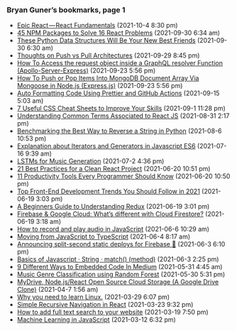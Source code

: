 ### Bryan Guner’s bookmarks, page 1

-   <a href="https://medium.com/p/epic-react-react-fundamentals-cf76b6cedaf1" class="h-cite">Epic React — React Fundamentals</a> (2021-10-4 8:30 pm)
-   <a href="https://medium.com/p/45-npm-packages-to-solve-16-react-problems-a9ab18946224" class="h-cite">45 NPM Packages to Solve 16 React Problems</a> (2021-09-30 6:34 am)
-   <a href="https://medium.com/p/these-python-data-structures-will-be-your-new-best-friends-45c770a6bf14" class="h-cite">These Python Data Structures Will Be Your New Best Friends</a> (2021-09-30 6:30 am)
-   <a href="https://medium.com/p/thoughts-on-push-vs-pull-architectures-666f1eab20c2" class="h-cite">Thoughts on Push vs Pull Architectures</a> (2021-09-29 8:45 pm)
-   <a href="https://medium.com/p/how-to-access-the-request-object-inside-a-graphql-resolver-function-apollo-server-express-8402c1bbb097" class="h-cite">How To Access the request object inside a GraphQL resolver Function (Apollo-Server-Express)</a> (2021-09-23 5:56 pm)
-   <a href="https://medium.com/p/how-to-push-or-pop-items-into-mongodb-document-array-via-mongoose-in-node-js-express-js-91b7bbd0d218" class="h-cite">How To Push or Pop Items Into MongoDB Document Array Via Mongoose in Node.js (Express.js)</a> (2021-09-23 5:56 pm)
-   <a href="https://medium.com/p/auto-formatting-code-using-prettier-and-github-actions-ed458f58b7df" class="h-cite">Auto Formatting Code Using Prettier and GitHub Actions</a> (2021-09-15 5:03 am)
-   <a href="https://medium.com/p/7-useful-css-cheat-sheets-to-improve-your-skills-66d7d3a7cc8" class="h-cite">7 Useful CSS Cheat Sheets to Improve Your Skills</a> (2021-09-1 11:28 pm)
-   <a href="https://medium.com/p/understanding-common-terms-associated-to-react-js-a07341c5bd67" class="h-cite">Understanding Common Terms Associated to React JS</a> (2021-08-31 2:17 pm)
-   <a href="https://medium.com/p/benchmarking-the-best-way-to-reverse-a-string-in-python-9c73d87b1b1a" class="h-cite">Benchmarking the Best Way to Reverse a String in Python</a> (2021-08-6 10:53 pm)
-   <a href="https://medium.com/p/explanation-about-iterators-and-generators-in-javascript-es6-f7e669cbe96e" class="h-cite">Explanation about Iterators and Generators in Javascript ES6</a> (2021-07-16 9:39 am)
-   <a href="https://medium.com/p/lstms-for-music-generation-8b65c9671d35" class="h-cite">LSTMs for Music Generation</a> (2021-07-2 4:36 pm)
-   <a href="https://medium.com/p/21-best-practices-for-a-clean-react-project-df788a682fb" class="h-cite">21 Best Practices for a Clean React Project</a> (2021-06-20 10:51 pm)
-   <a href="https://medium.com/p/11-productivity-tools-every-programmer-should-know-e0d571051752" class="h-cite">11 Productivity Tools Every Programmer Should Know</a> (2021-06-20 10:50 pm)
-   <a href="https://medium.com/p/top-front-end-development-trends-you-should-follow-in-2021-64d7129fc066" class="h-cite">Top Front-End Development Trends You Should Follow in 2021</a> (2021-06-19 3:03 pm)
-   <a href="https://medium.com/p/beginners-guide-to-understand-redux-6a5e93ce3f64" class="h-cite">A Beginners Guide to Understanding Redux</a> (2021-06-19 3:01 pm)
-   <a href="https://medium.com/p/firebase-google-cloud-whats-different-with-cloud-firestore-40f1fc3e6d1e" class="h-cite">Firebase &amp; Google Cloud: What’s different with Cloud Firestore?</a> (2021-06-19 3:18 am)
-   <a href="https://medium.com/p/how-to-record-and-play-audio-in-javascript-faa1b2b3e49b" class="h-cite">How to record and play audio in JavaScript</a> (2021-06-6 10:29 am)
-   <a href="https://medium.com/p/moving-from-javascript-to-typescript-ee33b82bbdce" class="h-cite">Moving from JavaScript to TypeScript</a> (2021-06-4 8:17 am)
-   <a href="https://medium.com/p/announcing-split-second-static-deploys-for-firebase-7440d8e84879" class="h-cite">Announcing split-second static deploys for Firebase 🚀</a> (2021-06-3 6:10 pm)
-   <a href="https://medium.com/p/basics-of-javascript-string-match-method-ce47295bfd97" class="h-cite">Basics of Javascript · String · match() (method)</a> (2021-06-3 2:25 pm)
-   <a href="https://medium.com/p/9-different-ways-to-embedded-code-in-medium-9213cb4c0a2e" class="h-cite">9 Different Ways to Embedded Code In Medium</a> (2021-05-31 4:45 am)
-   <a href="https://medium.com/p/music-genre-classification-using-random-forest-219fc2446666" class="h-cite">Music Genre Classification using Random Forest</a> (2021-05-30 5:31 pm)
-   <a href="https://medium.com/p/mydrive-node-js-react-open-source-cloud-storage-a-google-drive-clone-2e4908fd8a9b" class="h-cite">MyDrive, Node.js/React Open Source Cloud Storage (A Google Drive Clone)</a> (2021-04-7 1:56 am)
-   <a href="https://medium.com/p/why-you-need-to-learn-linux-d0c58958a031" class="h-cite">Why you need to learn Linux.</a> (2021-03-29 6:07 pm)
-   <a href="https://medium.com/p/simple-recursive-navigation-in-react-511d0a013ae4" class="h-cite">Simple Recursive Navigation in React</a> (2021-03-23 9:32 pm)
-   <a href="https://medium.com/p/how-to-add-full-text-search-to-your-website-4e9c80ce2bf4" class="h-cite">How to add full text search to your website</a> (2021-03-19 7:50 pm)
-   <a href="https://medium.com/p/machine-learning-in-javascript-b8b0f9f149aa" class="h-cite">Machine Learning in JavaScript</a> (2021-03-12 6:32 pm)

